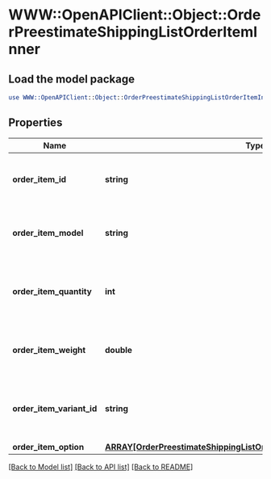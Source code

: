 # WWW::OpenAPIClient::Object::OrderPreestimateShippingListOrderItemInner

## Load the model package
```perl
use WWW::OpenAPIClient::Object::OrderPreestimateShippingListOrderItemInner;
```

## Properties
Name | Type | Description | Notes
------------ | ------------- | ------------- | -------------
**order_item_id** | **string** | Defines orders specified by order item id | 
**order_item_model** | **string** | Defines orders specified by order item model | [optional] 
**order_item_quantity** | **int** | Defines orders specified by order item quantity | 
**order_item_weight** | **double** | Defines orders specified by order item weight | [optional] 
**order_item_variant_id** | **string** | Ordered product variant. Where x is order item ID | [optional] 
**order_item_option** | [**ARRAY[OrderPreestimateShippingListOrderItemInnerOrderItemOptionInner]**](OrderPreestimateShippingListOrderItemInnerOrderItemOptionInner.md) |  | [optional] 

[[Back to Model list]](../README.md#documentation-for-models) [[Back to API list]](../README.md#documentation-for-api-endpoints) [[Back to README]](../README.md)


